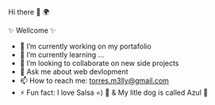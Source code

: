  Hi there 👋 🌍 

 ✨ Wellcome ✨ 

- 🔭 I’m currently working on my portafolio
- 🌱 I’m currently learning ...
- 👯 I’m looking to collaborate on new side projects
- 💬 Ask me about web devlopment
- 📫 How to reach me: torres.m3lly@gmail.com
- ⚡ Fun fact: I love Salsa =) 💃 & My litle dog is called Azul 🐶


<!--[<p align="center">
    <a href="https://github.com/tor3m">
        <img src="https://img.shields.io/badge/GitHub--_.svg?style=social&logo=github&logoColor=EA4AAA" alt="GitHub tor3m">
    </a>
    <a href="https://instagram.com/tor3m">
        <img src="https://img.shields.io/badge/tor3m--_.svg?label=Instagram&style=social&logo=instagram">
    </a>
    <a href="https://twitter.com/maribeltm">
        <img src="https://img.shields.io/twitter/follow/maribeltm?label=Twitter&style=social">
    </a>
    <a href="https://twitch.tv/">
        <img src="https://img.shields.io/badge/maribeltm--_.svg?label=Twitch&style=social&logo=twitch">
    </a>
    <a href="https://www.youtube.com/">
        <img src="https://img.shields.io/badge/--_.svg?style=social&logo=youtube" alt="YouTube">
    </a>
</p> -->
